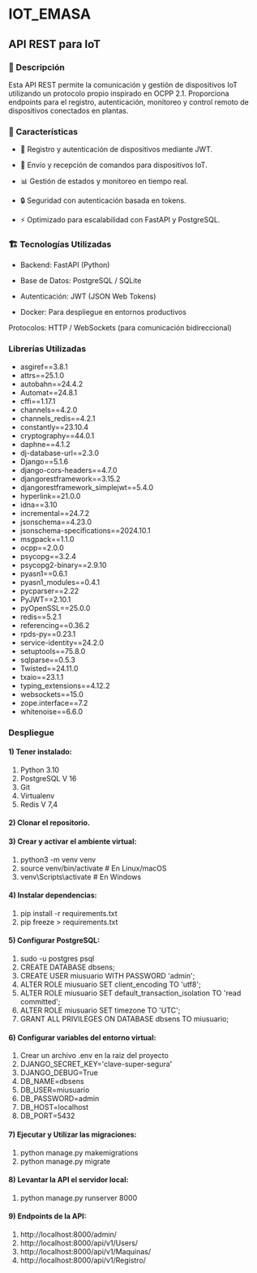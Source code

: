 # IOT_EMASA

## API REST para IoT

### 🚀 Descripción

Esta API REST permite la comunicación y gestión de dispositivos IoT utilizando un protocolo propio inspirado en OCPP 2.1. Proporciona endpoints para el registro, autenticación, monitoreo y control remoto de dispositivos conectados en plantas.

### 📌 Características

* 📡 Registro y autenticación de dispositivos mediante JWT.
  
* 🔄 Envío y recepción de comandos para dispositivos IoT.

* 📊 Gestión de estados y monitoreo en tiempo real.

* 🔒 Seguridad con autenticación basada en tokens.

* ⚡ Optimizado para escalabilidad con FastAPI y PostgreSQL.

### 🏗 Tecnologías Utilizadas

* Backend: FastAPI (Python)

* Base de Datos: PostgreSQL / SQLite

* Autenticación: JWT (JSON Web Tokens)

* Docker: Para despliegue en entornos productivos

Protocolos: HTTP / WebSockets (para comunicación bidireccional)

### Librerías Utilizadas

* asgiref==3.8.1
* attrs==25.1.0
* autobahn==24.4.2
* Automat==24.8.1
* cffi==1.17.1
* channels==4.2.0
* channels_redis==4.2.1
* constantly==23.10.4
* cryptography==44.0.1
* daphne==4.1.2
* dj-database-url==2.3.0
* Django==5.1.6
* django-cors-headers==4.7.0
* djangorestframework==3.15.2
* djangorestframework_simplejwt==5.4.0
* hyperlink==21.0.0
* idna==3.10
* incremental==24.7.2
* jsonschema==4.23.0
* jsonschema-specifications==2024.10.1
* msgpack==1.1.0
* ocpp==2.0.0
* psycopg==3.2.4
* psycopg2-binary==2.9.10
* pyasn1==0.6.1
* pyasn1_modules==0.4.1
* pycparser==2.22
* PyJWT==2.10.1
* pyOpenSSL==25.0.0
* redis==5.2.1
* referencing==0.36.2
* rpds-py==0.23.1
* service-identity==24.2.0
* setuptools==75.8.0
* sqlparse==0.5.3
* Twisted==24.11.0
* txaio==23.1.1
* typing_extensions==4.12.2
* websockets==15.0
* zope.interface==7.2
* whitenoise==6.6.0
  
### Despliegue

#### 1) Tener instalado:
1. Python 3.10
2. PostgreSQL V 16
3. Git
4. Virtualenv
5. Redis V 7,4

#### 2) Clonar el repositorio.

#### 3) Crear y activar el ambiente virtual:    
1. python3 -m venv venv
2. source venv/bin/activate  # En Linux/macOS
3. venv\Scripts\activate  # En Windows
     
#### 4) Instalar dependencias:
1. pip install -r requirements.txt
2. pip freeze > requirements.txt

#### 5) Configurar PostgreSQL:
1. sudo -u postgres psql
2. CREATE DATABASE dbsens;
3. CREATE USER miusuario WITH PASSWORD 'admin';
4. ALTER ROLE miusuario SET client_encoding TO 'utf8';
5. ALTER ROLE miusuario SET default_transaction_isolation TO 'read committed';
6. ALTER ROLE miusuario SET timezone TO 'UTC';
7. GRANT ALL PRIVILEGES ON DATABASE dbsens TO miusuario;

#### 6) Configurar variables del entorno virtual:
1. Crear un archivo .env en la raiz del proyecto
2. DJANGO_SECRET_KEY='clave-super-segura'
3. DJANGO_DEBUG=True
4. DB_NAME=dbsens
5. DB_USER=miusuario
6. DB_PASSWORD=admin
7. DB_HOST=localhost
8. DB_PORT=5432

#### 7) Ejecutar y Utilizar las migraciones:
1. python manage.py makemigrations
2. python manage.py migrate

#### 8) Levantar la API el servidor local:
1. python manage.py runserver 8000
 
#### 9) Endpoints de la API:
1. http://localhost:8000/admin/
2. http://localhost:8000/api/v1/Users/
3. http://localhost:8000/api/v1/Maquinas/
4. http://localhost:8000/api/v1/Registro/


